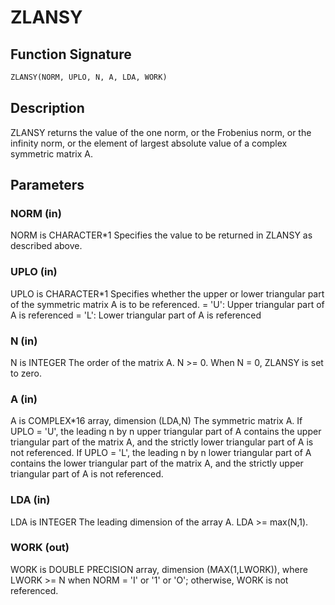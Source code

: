 # ZLANSY

## Function Signature

```fortran
ZLANSY(NORM, UPLO, N, A, LDA, WORK)
```

## Description


 ZLANSY  returns the value of the one norm,  or the Frobenius norm, or
 the  infinity norm,  or the  element of  largest absolute value  of a
 complex symmetric matrix A.

## Parameters

### NORM (in)

NORM is CHARACTER*1 Specifies the value to be returned in ZLANSY as described above.

### UPLO (in)

UPLO is CHARACTER*1 Specifies whether the upper or lower triangular part of the symmetric matrix A is to be referenced. = 'U': Upper triangular part of A is referenced = 'L': Lower triangular part of A is referenced

### N (in)

N is INTEGER The order of the matrix A. N >= 0. When N = 0, ZLANSY is set to zero.

### A (in)

A is COMPLEX*16 array, dimension (LDA,N) The symmetric matrix A. If UPLO = 'U', the leading n by n upper triangular part of A contains the upper triangular part of the matrix A, and the strictly lower triangular part of A is not referenced. If UPLO = 'L', the leading n by n lower triangular part of A contains the lower triangular part of the matrix A, and the strictly upper triangular part of A is not referenced.

### LDA (in)

LDA is INTEGER The leading dimension of the array A. LDA >= max(N,1).

### WORK (out)

WORK is DOUBLE PRECISION array, dimension (MAX(1,LWORK)), where LWORK >= N when NORM = 'I' or '1' or 'O'; otherwise, WORK is not referenced.

